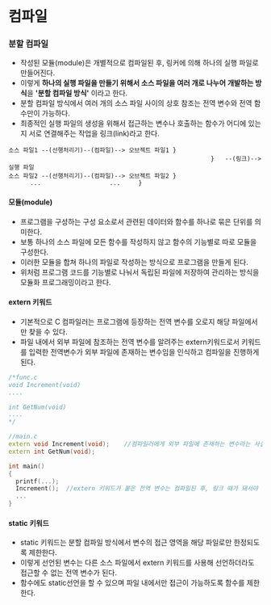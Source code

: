 컴파일
==
### 분할 컴파일
* 작성된 모듈(module)은 개별적으로 컴파일된 후, 링커에 의해 하나의 실행 파일로 만들어진다.
* 이렇게 **하나의 실행 파일을 만들기 위해서 소스 파일을 여러 개로 나누어 개발하는 방식**을 **'분할 컴파일 방식'** 이라고 한다.
* 분할 컴파일 방식에서 여러 개의 소스 파일 사이의 상호 참조는 전역 변수와 전역 함수만이 가능하다.
* 최종적인 실행 파일의 생성을 위해서 접근하는 변수나 호출하는 함수가 어디에 있는지 서로 연결해주는 작업을 링크(link)라고 한다.
```
소스 파일1 --(선행처리기)--(컴파일)--> 오브젝트 파일1	}
                                                        }	--(링크)-->	실행 파일
소스 파일2 --(선행처리기)--(컴파일)--> 오브젝트 파일2	}  
      ...					...     }
```

#### 모듈(module)
* 프로그램을 구성하는 구성 요소로서 관련된 데이터와 함수를 하나로 묶은 단위를 의미한다.
* 보통 하나의 소스 파일에 모든 함수를 작성하지 않고 함수의 기능별로 따로 모듈을 구성한다.
* 이러한 모듈을 합쳐 하나의 파일로 작성하는 방식으로 프로그램을 만들게 된다.
* 위처럼 프로그램 코드를 기능별로 나눠서 독립된 파일에 저장하여 관리하는 방식을 모듈화 프로그래밍이라고 한다.

#### extern 키워드
* 기본적으로 C 컴파일러는 프로그램에 등장하는 전역 변수를 오로지 해당 파일에서만 찾을 수 있다.
* 파일 내에서 외부 파일에 참조하는 전역 변수를 알려주는 extern키워드로서 키워드를 입력한 전역변수가 외부 파일에 존재하는 변수임을 인식하고 컴파일을 진행하게 된다.	

```cpp
/*func.c
void Increment(void)
....

int GetNum(void)
....
*/

//main.c
extern void Increment(void);	//컴파일러에게 외부 파일에 존재하는 변수라는 사실을 따로 알려줘야 하기 때문에 키워드를 사용해 다시 한 번 변수 선언
extern int GetNum(void);

int main()
{
  printf(...);
  Increment();	//extern 키워드가 붙은 전역 변수는 컴파일된 후, 링크 때가 돼서야 실제로 연결
  ...
}
```

#### static 키워드
* static 키워드는 분할 컴파일 방식에서 변수의 접근 영역을 해당 파일로만 한정되도록 제한한다.
* 이렇게 선언된 변수는 다른 소스 파일에서 extern 키워드를 사용해 선언하더라도 접근할 수 없는 전역 변수가 된다.
* 함수에도 static선언을 할 수 있으며 파일 내에서만 접근이 가능하도록 함수를 제한한다.












